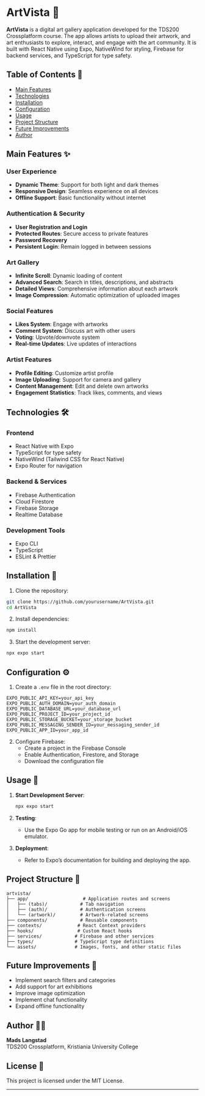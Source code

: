 # ArtVista 🎨

**ArtVista** is a digital art gallery application developed for the TDS200 Crossplatform course. The app allows artists to upload their artwork, and art enthusiasts to explore, interact, and engage with the art community. It is built with React Native using Expo, NativeWind for styling, Firebase for backend services, and TypeScript for type safety.

## Table of Contents 📑

- [Main Features](#main-features)
- [Technologies](#technologies)
- [Installation](#installation)
- [Configuration](#configuration)
- [Usage](#usage)
- [Project Structure](#project-structure)
- [Future Improvements](#future-improvements)
- [Author](#author)

## Main Features ✨

### User Experience

- **Dynamic Theme**: Support for both light and dark themes
- **Responsive Design**: Seamless experience on all devices
- **Offline Support**: Basic functionality without internet

### Authentication & Security

- **User Registration and Login**
- **Protected Routes**: Secure access to private features
- **Password Recovery**
- **Persistent Login**: Remain logged in between sessions

### Art Gallery

- **Infinite Scroll**: Dynamic loading of content
- **Advanced Search**: Search in titles, descriptions, and abstracts
- **Detailed Views**: Comprehensive information about each artwork
- **Image Compression**: Automatic optimization of uploaded images

### Social Features

- **Likes System**: Engage with artworks
- **Comment System**: Discuss art with other users
- **Voting**: Upvote/downvote system
- **Real-time Updates**: Live updates of interactions

### Artist Features

- **Profile Editing**: Customize artist profile
- **Image Uploading**: Support for camera and gallery
- **Content Management**: Edit and delete own artworks
- **Engagement Statistics**: Track likes, comments, and views

## Technologies 🛠

### Frontend

- React Native with Expo
- TypeScript for type safety
- NativeWind (Tailwind CSS for React Native)
- Expo Router for navigation

### Backend & Services

- Firebase Authentication
- Cloud Firestore
- Firebase Storage
- Realtime Database

### Development Tools

- Expo CLI
- TypeScript
- ESLint & Prettier

## Installation 🚀

1. Clone the repository:

```bash
git clone https://github.com/yourusername/ArtVista.git
cd ArtVista
```

2. Install dependencies:

```bash
npm install
```

3. Start the development server:

```bash
npx expo start
```

## Configuration ⚙️

1. Create a `.env` file in the root directory:

```env
EXPO_PUBLIC_API_KEY=your_api_key
EXPO_PUBLIC_AUTH_DOMAIN=your_auth_domain
EXPO_PUBLIC_DATABASE_URL=your_database_url
EXPO_PUBLIC_PROJECT_ID=your_project_id
EXPO_PUBLIC_STORAGE_BUCKET=your_storage_bucket
EXPO_PUBLIC_MESSAGING_SENDER_ID=your_messaging_sender_id
EXPO_PUBLIC_APP_ID=your_app_id
```

2. Configure Firebase:
   - Create a project in the Firebase Console
   - Enable Authentication, Firestore, and Storage
   - Download the configuration file

## Usage 📖

1. **Start Development Server**:

   ```bash
   npx expo start
   ```

2. **Testing**:

   - Use the Expo Go app for mobile testing or run on an Android/iOS emulator.

3. **Deployment**:
   - Refer to Expo’s documentation for building and deploying the app.

## Project Structure 📁

```
artvista/
├── app/                    # Application routes and screens
│   ├── (tabs)/            # Tab navigation
│   ├── (auth)/            # Authentication screens
│   └── (artwork)/         # Artwork-related screens
├── components/            # Reusable components
├── contexts/             # React Context providers
├── hooks/                # Custom React hooks
├── services/            # Firebase and other services
├── types/               # TypeScript type definitions
└── assets/              # Images, fonts, and other static files
```

## Future Improvements 🔮

- Implement search filters and categories
- Add support for art exhibitions
- Improve image optimization
- Implement chat functionality
- Expand offline functionality

## Author 👨‍💻

**Mads Langstad**  
TDS200 Crossplatform, Kristiania University College

## License 📄

This project is licensed under the MIT License.

---
